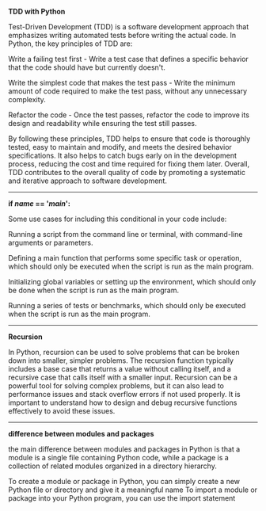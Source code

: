 **TDD with Python**

Test-Driven Development (TDD) is a software development approach that emphasizes writing automated tests before writing the actual code. In Python, the key principles of TDD are:

Write a failing test first - Write a test case that defines a specific behavior that the code should have but currently doesn't.

Write the simplest code that makes the test pass - Write the minimum amount of code required to make the test pass, without any unnecessary complexity.

Refactor the code - Once the test passes, refactor the code to improve its design and readability while ensuring the test still passes.

By following these principles, TDD helps to ensure that code is thoroughly tested, easy to maintain and modify, and meets the desired behavior specifications. It also helps to catch bugs early on in the development process, reducing the cost and time required for fixing them later. Overall, TDD contributes to the overall quality of code by promoting a systematic and iterative approach to software development.

---

**if _name_ == '_main_':**

Some use cases for including this conditional in your code include:

Running a script from the command line or terminal, with command-line arguments or parameters.

Defining a main function that performs some specific task or operation, which should only be executed when the script is run as the main program.

Initializing global variables or setting up the environment, which should only be done when the script is run as the main program.

Running a series of tests or benchmarks, which should only be executed when the script is run as the main program.

---

**Recursion**

In Python, recursion can be used to solve problems that can be broken down into smaller, simpler problems. The recursion function typically includes a base case that returns a value without calling itself, and a recursive case that calls itself with a smaller input. Recursion can be a powerful tool for solving complex problems, but it can also lead to performance issues and stack overflow errors if not used properly. It is important to understand how to design and debug recursive functions effectively to avoid these issues.

---

**difference between modules and packages**

the main difference between modules and packages in Python is that a module is a single file containing Python code, while a package is a collection of related modules organized in a directory hierarchy.

To create a module or package in Python, you can simply create a new Python file or directory and give it a meaningful name To import a module or package into your Python program, you can use the import statement
